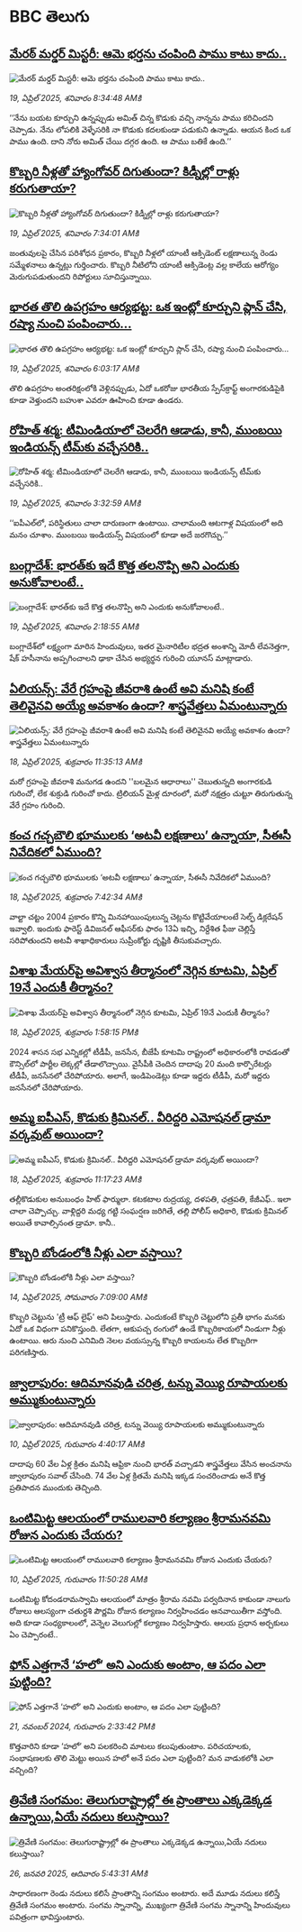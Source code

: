 # BBC తెలుగు## [మేరఠ్‌ మర్డర్ మిస్టరీ: ఆమె భర్తను చంపింది పాము కాటు కాదు..](https://www.bbc.com/telugu/articles/cjwvy3q6w3go?at_campaign=githubrss)![మేరఠ్‌ మర్డర్ మిస్టరీ: ఆమె భర్తను చంపింది పాము కాటు కాదు..](https://ichef.bbci.co.uk/ace/standard/240/cpsprodpb/8eba/live/00c6d330-1cf9-11f0-ab69-cd352e5b748d.jpg)_19, ఏప్రిల్ 2025, శనివారం 8:34:48 AMకి_‘‘నేను బయట కూర్చుని ఉన్నప్పుడు అమిత్ చిన్న కొడుకు వచ్చి నాన్నను పాము కరిచిందని చెప్పాడు. నేను లోపలికి వెళ్ళేసరికి నా కొడుకు కదలకుండా పడుకుని ఉన్నాడు. ఆయన కింద ఒక పాము ఉంది. దాని నోరు అమిత్ చేయి దగ్గర ఉంది. ఆ పాము బతికే ఉంది.’’## [కొబ్బరి నీళ్లతో హ్యాంగోవర్ దిగుతుందా? కిడ్నీల్లో రాళ్లు కరుగుతాయా?](https://www.bbc.com/telugu/articles/cp34dd2eg1ko?at_campaign=githubrss)![కొబ్బరి నీళ్లతో హ్యాంగోవర్ దిగుతుందా? కిడ్నీల్లో రాళ్లు కరుగుతాయా?](https://ichef.bbci.co.uk/ace/standard/240/cpsprodpb/5fbb/live/8fd61670-1ceb-11f0-ba56-f7c3e5715d25.jpg)_19, ఏప్రిల్ 2025, శనివారం 7:34:01 AMకి_జంతువులపై చేసిన పరిశోధన ప్రకారం, కొబ్బరి నీళ్లలో యాంటీ ఆక్సిడెంట్ లక్షణాలున్న రెండు సమ్మేళనాలు ఉన్నట్లు గుర్తించారు. కొబ్బరి నీటిలోని యాంటీ ఆక్సిడెంట్ల వల్ల కాలేయ ఆరోగ్యం మెరుగుపడుతుందని రిపోర్టులు సూచిస్తున్నాయి.## [భారత తొలి ఉపగ్రహం ఆర్యభట్ట: ఒక  ఇంట్లో కూర్చుని ప్లాన్ చేసి, రష్యా నుంచి పంపించారు...](https://www.bbc.com/telugu/articles/cvgp414wznxo?at_campaign=githubrss)![భారత తొలి ఉపగ్రహం ఆర్యభట్ట: ఒక  ఇంట్లో కూర్చుని ప్లాన్ చేసి, రష్యా నుంచి పంపించారు...](https://ichef.bbci.co.uk/ace/standard/240/cpsprodpb/64cd/live/fdaaf260-1ce6-11f0-b265-abe347419ae3.jpg)_19, ఏప్రిల్ 2025, శనివారం 6:03:17 AMకి_తొలి ఉపగ్రహం అంతరిక్షంలోకి వెళ్లినప్పుడు, ఏదో ఒకరోజు భారతీయ స్పేస్‌క్రాఫ్ట్ అంగారకుడిపైకి కూడా వెళ్తుందని బహుశా ఎవరూ ఊహించి కూడా ఉండరు.## [రోహిత్ శర్మ: టీమిండియాలో చెలరేగి ఆడాడు, కానీ, ముంబయి ఇండియన్స్‌ టీమ్‌కు వచ్చేసరికి..](https://www.bbc.com/telugu/articles/c20zpvr3p53o?at_campaign=githubrss)![రోహిత్ శర్మ: టీమిండియాలో చెలరేగి ఆడాడు, కానీ, ముంబయి ఇండియన్స్‌ టీమ్‌కు వచ్చేసరికి..](https://ichef.bbci.co.uk/ace/standard/240/cpsprodpb/dfa4/live/eb4808e0-1ccf-11f0-8a1e-3ff815141b98.jpg)_19, ఏప్రిల్ 2025, శనివారం 3:32:59 AMకి_‘‘ఐపీఎల్‌లో, పరిస్థితులు చాలా దారుణంగా ఉంటాయి. చాలామంది ఆటగాళ్ల విషయంలో అది మనం చూశాం. ముంబయి ఇండియన్స్ విషయంలో కూడా అదే జరగొచ్చు.’’## [బంగ్లాదేశ్: భారత్‌కు ఇదే కొత్త తలనొప్పి అని ఎందుకు అనుకోవాలంటే..](https://www.bbc.com/telugu/articles/cly894j1gl4o?at_campaign=githubrss)![బంగ్లాదేశ్: భారత్‌కు ఇదే కొత్త తలనొప్పి అని ఎందుకు అనుకోవాలంటే..](https://ichef.bbci.co.uk/ace/standard/240/cpsprodpb/a02e/live/73ac3a00-1cc4-11f0-82b3-ef9f7cdd6cc7.jpg)_19, ఏప్రిల్ 2025, శనివారం 2:18:55 AMకి_బంగ్లాదేశ్‌లో లక్ష్యంగా మారిన హిందువులు, ఇతర మైనారిటీల భద్రత అంశాన్ని మోదీ లేవనెత్తగా, షేక్ హసీనాను అప్పగించాలని ఢాకా చేసిన అభ్యర్థన గురించి యూనస్ మాట్లాడారు.## [ఏలియన్స్: వేరే గ్రహంపై జీవరాశి ఉంటే అవి మనిషి కంటే తెలివైనవి అయ్యే అవకాశం ఉందా? శాస్త్రవేత్తలు ఏమంటున్నారు](https://www.bbc.com/telugu/articles/cn7xelz1r85o?at_campaign=githubrss)![ఏలియన్స్: వేరే గ్రహంపై జీవరాశి ఉంటే అవి మనిషి కంటే తెలివైనవి అయ్యే అవకాశం ఉందా? శాస్త్రవేత్తలు ఏమంటున్నారు](https://ichef.bbci.co.uk/ace/standard/240/cpsprodpb/b07b/live/a29a56f0-1b9b-11f0-a455-cf1d5f751d2f.png)_18, ఏప్రిల్ 2025, శుక్రవారం 11:35:13 AMకి_మరో గ్రహంపై జీవరాశి మనుగడ ఉందని ''బలమైన ఆధారాలు'' చెబుతున్నది అంగారకుడి గురించో, లేక శుక్రుడి గురించో కాదు. ట్రిలియన్ మైళ్ల దూరంలో, మరో నక్షత్రం చుట్టూ తిరుగుతున్న వేరే గ్రహం గురించి.## [కంచ గచ్చబౌలి భూములకు ‘అటవీ లక్షణాలు’ ఉన్నాయా, సీఈసీ నివేదికలో ఏముంది? ](https://www.bbc.com/telugu/articles/cpwzv818n2go?at_campaign=githubrss)![కంచ గచ్చబౌలి భూములకు ‘అటవీ లక్షణాలు’ ఉన్నాయా, సీఈసీ నివేదికలో ఏముంది? ](https://ichef.bbci.co.uk/ace/standard/240/cpsprodpb/078b/live/d60e2060-1ba1-11f0-b1b3-7358f8d35a35.jpg)_18, ఏప్రిల్ 2025, శుక్రవారం 7:42:34 AMకి_వాల్టా చట్టం 2004 ప్రకారం కొన్ని మినహాయింపులున్న చెట్లను కొట్టివేయాలంటే సెల్ఫ్ డిక్లరేషన్‌ ఇవ్వాలి. ఇందుకు ఫారెస్ట్ డివిజనల్ ఆఫీసర్‌కు ఫారం 13ఏ ఇచ్చి, నిర్దేశిత ఫీజు చెల్లిస్తే సరిపోతుందని అటవీ శాఖాధికారులు సుప్రీంకోర్టు దృష్టికి తీసుకువచ్చారు.## [విశాఖ మేయర్‌పై అవిశ్వాస తీర్మానంలో  నెగ్గిన కూటమి, ఏప్రిల్ 19నే ఎందుకీ తీర్మానం?](https://www.bbc.com/telugu/articles/czjnp0jy2n3o?at_campaign=githubrss)![విశాఖ మేయర్‌పై అవిశ్వాస తీర్మానంలో  నెగ్గిన కూటమి, ఏప్రిల్ 19నే ఎందుకీ తీర్మానం?](https://ichef.bbci.co.uk/ace/standard/240/cpsprodpb/4f32/live/ef07fde0-1c5d-11f0-85b0-05a0ad4973b9.jpg)_18, ఏప్రిల్ 2025, శుక్రవారం 1:58:15 PMకి_2024 శాసన సభ ఎన్నికల్లో టీడీపీ, జనసేన, బీజేపీ కూటమి రాష్ట్రంలో అధికారంలోకి రావడంతో కౌన్సిల్‌లో పార్టీల లెక్కల్లో తేడాలొచ్చాయి. వైసీపీకి చెందిన దాదాపు 20 మంది కార్పొరేటర్లు టీడీపీ, జనసేనలో చేరిపోయారు. అలాగే, ఇండిపెండెట్లు కూడా ఇద్దరు టీడీపీ, మరో ఇద్దరు జనసేనలో చేరిపోయారు.## [అమ్మ ఐపీఎస్, కొడుకు క్రిమినల్.. వీరిద్దరి ఎమోషనల్ డ్రామా వర్కవుట్ అయిందా?](https://www.bbc.com/telugu/articles/cglxgg8wn58o?at_campaign=githubrss)![అమ్మ ఐపీఎస్, కొడుకు క్రిమినల్.. వీరిద్దరి ఎమోషనల్ డ్రామా వర్కవుట్ అయిందా?](https://ichef.bbci.co.uk/ace/standard/240/cpsprodpb/2d20/live/bcdc5bf0-1c43-11f0-91f7-19fdae95cca0.jpg)_18, ఏప్రిల్ 2025, శుక్రవారం 11:17:23 AMకి_త‌ల్లీకొడుకుల అనుబంధం హిట్ ఫార్ములా. క‌ట‌క‌టాల రుద్ర‌య్య‌, దళ‌ప‌తి, ఛ‌త్ర‌ప‌తి, కేజీఎఫ్.. ఇలా చాలా చెప్పొచ్చు. వాళ్లిద్ద‌రి మ‌ధ్య గ‌ట్టి సంఘ‌ర్ష‌ణ జ‌రిగితే, త‌ల్లి పోలీస్ అధికారి, కొడుకు క్రిమిన‌ల్ అయితే కావాల్సినంత డ్రామా.  కానీ..## [కొబ్బరి బోండంలోకి నీళ్లు ఎలా వస్తాయి?](https://www.bbc.com/telugu/articles/czjn4mzxxy8o?at_campaign=githubrss)![కొబ్బరి బోండంలోకి నీళ్లు ఎలా వస్తాయి?](https://ichef.bbci.co.uk/ace/standard/240/cpsprodpb/46c5/live/684a55e0-18fd-11f0-8b11-7756b7b808cc.jpg)_14, ఏప్రిల్ 2025, సోమవారం 7:09:00 AMకి_కొబ్బరి చెట్టును 'ట్రీ ఆఫ్ లైఫ్' అని పిలుస్తారు. ఎందుకంటే కొబ్బరి చెట్టులోని ప్రతీ భాగం మనకు ఏదో ఒక విధంగా పనికొస్తుంది. లేతగా, ఆకుపచ్చ రంగులో ఉండే కొబ్బరికాయలో నిండుగా నీళ్లు ఉంటాయి. ఆరు నుంచి ఎనిమిది నెలల వయస్సున్న కొబ్బరి కాయలను లేత కొబ్బరిగా పరిగణిస్తారు.## [జ్వాలాపురం: ఆదిమానవుడి చరిత్ర, టన్ను వెయ్యి రూపాయలకు అమ్ముకుంటున్నారు ](https://www.bbc.com/telugu/articles/creqqnwdd5qo?at_campaign=githubrss)![జ్వాలాపురం: ఆదిమానవుడి చరిత్ర, టన్ను వెయ్యి రూపాయలకు అమ్ముకుంటున్నారు ](https://ichef.bbci.co.uk/ace/standard/240/cpsprodpb/765e/live/b472e2d0-15b4-11f0-842b-a7355694993d.jpg)_10, ఏప్రిల్ 2025, గురువారం 4:40:17 AMకి_దాదాపు 60 వేల ఏళ్ల క్రితం మనిషి ఆఫ్రికా నుంచి భారత్ వచ్చాడని శాస్త్రవేత్తలు వేసిన అంచనాను జ్వాలాపురం సవాల్ చేసింది. 74 వేల ఏళ్ల క్రితమే మనిషి ఇక్కడ సంచరించాడు అనే కొత్త ప్రతిపాదన ముందుకు తెచ్చింది.## [ఒంటిమిట్ట ఆలయంలో రాములవారి కల్యాణం శ్రీరామనవమి రోజున ఎందుకు చేయరు?](https://www.bbc.com/telugu/articles/ce822j5e465o?at_campaign=githubrss)![ఒంటిమిట్ట ఆలయంలో రాములవారి కల్యాణం శ్రీరామనవమి రోజున ఎందుకు చేయరు?](https://ichef.bbci.co.uk/ace/standard/240/cpsprodpb/fed5/live/25534d40-1601-11f0-b58a-6113af226972.jpg)_10, ఏప్రిల్ 2025, గురువారం 11:50:28 AMకి_ఒంటిమిట్ట కోదండరామస్వామి ఆలయంలో మాత్రం శ్రీరామ నవమి పర్వదినాన కాకుండా నాలుగు రోజులు ఆలస్యంగా చతుర్దశి పౌర్ణమి రోజున కల్యాణం నిర్వహించడం ఆనవాయితీగా వస్తోంది. అది కూడా సంధ్యకాలంలో, వెన్నెల వెలుగుల్లో కల్యాణం నిర్వహిస్తారు. ఆలయ ప్రధాన అర్చకులు ఏం చెప్పారంటే..## [ఫోన్ ఎత్తగానే ‘హలో’ అని ఎందుకు అంటాం, ఆ పదం ఎలా పుట్టింది?](https://www.bbc.com/telugu/articles/cgj7x7gdjq4o?at_campaign=githubrss)![ఫోన్ ఎత్తగానే ‘హలో’ అని ఎందుకు అంటాం, ఆ పదం ఎలా పుట్టింది?](https://ichef.bbci.co.uk/ace/standard/240/cpsprodpb/0618/live/7a20ebb0-a807-11ef-b21e-5359bd56d02f.jpg)_21, నవంబర్ 2024, గురువారం 2:33:42 PMకి_కొత్తవారిని కూడా ‘హలో’ అని పలకరించి మాటలు కలుపుతుంటాం.  పరిచయాలకు, సంభాషణలకు తొలి మెట్టు అయిన హలో అనే పదం ఎలా పుట్టింది? మన వాడుకలోకి ఎలా వచ్చింది?## [త్రివేణి సంగమం: తెలుగురాష్ట్రాల్లో ఈ ప్రాంతాలు ఎక్కడెక్కడ ఉన్నాయి,ఏయే నదులు కలుస్తాయి? ](https://www.bbc.com/telugu/articles/cz7elrr17jeo?at_campaign=githubrss)![త్రివేణి సంగమం: తెలుగురాష్ట్రాల్లో ఈ ప్రాంతాలు ఎక్కడెక్కడ ఉన్నాయి,ఏయే నదులు కలుస్తాయి? ](https://ichef.bbci.co.uk/ace/standard/240/cpsprodpb/9dad/live/7f50e780-da42-11ef-a37f-eba91255dc3d.jpg)_26, జనవరి 2025, ఆదివారం 5:43:31 AMకి_సాధారణంగా రెండు నదులు కలిసే ప్రాంతాన్ని సంగమం అంటారు. అదే మూడు నదులు కలిస్తే త్రివేణి సంగమం అంటారు. సంగమ స్నానాన్ని, ముఖ్యంగా త్రివేణి సంగమ స్నానాన్ని హిందువులు పవిత్రంగా భావిస్తుంటారు.